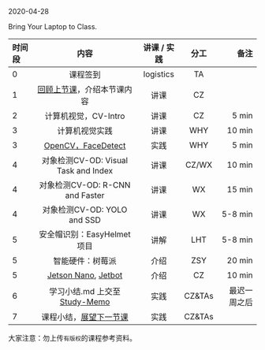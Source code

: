 2020-04-28

Bring Your Laptop to Class. 

| 时间段   |  内容     |  讲课 / 实践     |   分工  |   备注       |
| :---     | :----:   |   :----:    |    :----:    |       ---: |
|   0      | 课程签到  |  logistics   |     TA     |        |
|   1      | [回顾上节课](../WW10/WW10-stis-plan.md)，介绍本节课内容 |    讲课     |   CZ   |      |
|   2      | 计算机视觉，CV-Intro |  讲课    |    CZ    |     5 min    |
|   3      | 计算机视觉实践   |  讲课    |   WHY      |      10 min   |
|   3      | [OpenCV，FaceDetect](../../IntelligentComputing/face-detect)  |  实践 |   WHY      |   5 min  |
|   4      | 对象检测CV-OD: Visual Task and Index | 讲课   |  CZ/WX |  10 min  |
|   4      | 对象检测CV-OD: R-CNN and Faster | 讲课   |  WX |  15 min  |
|   4      | 对象检测CV-OD: YOLO and SSD | 讲课   |  WX |  5-8 min  |
|   5      | 安全帽识别：EasyHelmet项目 |   讲解   |  LHT |  5-8 min |
|   5      | 智能硬件：树莓派 |   介绍   |  ZSY |  20 min |
|   5      | [Jetson Nano](https://devblogs.nvidia.com/jetson-nano-ai-computing/), [Jetbot](https://github.com/NVIDIA-AI-IOT/jetbot/wiki) |  介绍    | CZ  |   10 min   |
|   6      | 学习小结.md 上交至[Study-Memo](../../Study-Memo)   |  实践    |     CZ&TAs     |   最迟一周之后     |
|   7      | 课程小结，[展望下一节课](../WW12/WW12-stis-plan.md)   |  实践  |     CZ&TAs     |      |



大家注意：勿上传``有版权``的课程参考资料。
